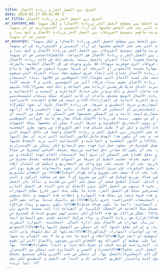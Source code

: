 ```yaml
---
title: الفرق بين العمل الحر و ريادة الأعمال
date: 2018-02-27 09:41:00 Z
ar_title: الفرق بين العمل الحر و ريادة الأعمال
ar_content_md: كثيراً ما يتم الخلط بين مصطلح العمل الحر وريادة الأعمال! و لكل منهما
  خواصه و مهاراته التي يجب على الشخص تعلمها إن أراد التمييز و الإستمرارية في اي منهما.
  في هذه التدوينة سأقوم بتوضيح الفروقات بين العمل الحر وريادة الأعمال و كيف تبدا و
  تستمر في أي منهما
ar_excerpt: "كثيراً ما يتم الخلط بين مصطلح العمل الحر وريادة الأعمال! و لكل منهما
  خواصه و مهاراته التي يجب على الشخص تعلمها إن أراد التمييز و الإستمرارية في اي منهما.
  في هذه التدوينة سأقوم بتوضيح الفروقات بين العمل الحر وريادة الأعمال و كيف تبدا و
  تستمر في أي منهما\nأكبر الفوارق بين العمل الحر و ريادة الأعمال هو التواجد. فالعمل
  الحر معتمد على تواجدك شخصياً أثناء القيام بالعمل بينما يختلف ذلك في حالة ريادة الأعمال
  فلا يلزم وجودك في كل الأعمال الخاصة بالشركة.\nو هناك فروقات أخرى جوهرية منها:\n1.\tالعمل
  الحر يحتاج إلى مهارة معينة كالتصوير أو البرمجة أو غيرها مميزة لتقوم من خلالها بإنتاج
  عمل لغيرك. في ريادة الأعمال تحتاج إلى إيجاد فريق ليقوم معك ببناء الشركة التي سيقوم
  الموظفين من خلالها ببناء المنتجات.\n2.\tالعمل الحر تعتمد على كمية الأعمال التي تقوم
  بها شخصياً. ريادة الأعمال تقوم ببناء شركات أكبر من المؤسسين بكثير و لا تعتمد كلياً
  عليهم.\n3.\tفي العمل الحر لتزيد الدخل لديك طريقتين (زيادة سعر الساعة و ذلك لحد معين،
  أو زيادة عدد ساعات العمل و ذلك سيؤثر على حياتك العائلية و الصحية و الاجتماعية و
  غيرها). في ريادة الأعمال الوضع مختلف بالذات ان كانت الشركة تملك منتجات للمستخدمين
  و ليست في قطاع الخدمات الاحترافية.\n4.\tفي العمل الحر لديك الحرية التامة في القرارات
  و الوقت و المصاريف و سرعة التطبيق و غيرها. في ريادة الأعمال عليك أن تعود للشركاء
  المؤسسين أو للمستثمرين أو التفكير في الفريق الذي يتأثر بهذا التغيير وأخذ آرائهم.\n5.\tفي
  العمل الحر المصاريف ليست ثابتة و من الممكن تخفيضها فمن الممكن أن تعمل من البيت أو
  من غرفة في فندق أو من مقهى. بينما في ريادة الأعمال هناك مصاريف ثابتة كرواتب الموظفين
  و رسوم التصاريح الحكومية و غيرها التي لا يمكن أن تخفضها بتلك السهولة.\nهنالك العديد
  من الفروقات الأخرى و لكن كي لا نطيل عليكم هذه أهم الفروقات من وجهة نظري الشخصية
  التي تساعدك على الإختيار بين العمل الحر و ريادة الأعمال واضعاً في بالك الهدف التي
  تطمح في تحقيقه. و يجب أن يكون هذا الهدف شامل للأمور المالية التي تريد أن تصل إليها
  و الأمور الشخصية و العائلية و الإجتماعية التي تريد الحفاظ عليها.\n\nإن كان قرارك
  العمل كمحترف حر بعقود عمل حرة فهذه بعض النصائح لكي تتمكن من الإستمرارية:\n\n●\tالتنوع.\n\n●\tتنوع
  مصادر الدخل: يجب أن يكون لك مصادر دخل إضافية مرتبطة بعملك الأساسي كمحترف حر مثالاً
  إذا إخترت بأن تعمل كطباخ فمن الممكن أن تبيع أيضاً المنتجات الخام لهذه الطبخة و من
  الممكن أن نقوم بخدمة تعليم الطبخ أو غيرها من المهام المتعلقة بعملك محترف حر.\n\n●\tتنوع
  نوع المشاريع: يجب أن لا تعتمد على نوع واحد من المشاريع و لنكمل في المثال أعلاه.
  إذا كنت تقوم بطبخ الحلويات على سبيل المثال عليك أن تقوم بالمحاولة في طبخ نوع أخر
  من الطعام للتنويع.\n\n●\tتنوع توزيع الوقت: يجب أن لا تعمل على مشروع واحد طوال الوقت.
  فيجب أن يكون هناك توزيع لوقتك في أكثر من مشروع كي لا تقع في مشكلة الركود و الذي
  يعني إنقطاع الدخل. كمثال الطبخ فيجب أن تعمل على أكثر من طلبية و تتأكد بأن العمل
  ثابت و مستمر بحيث لا تنتهي من العمل الأول بدون الإتفاق أو حتى البدء في العمل الثاني\n\n●\tالتسويق\n\n●\tالتعاون
  مع من يعملون كمحترفين مثلك في العمل الحر: عادة ما يطلب منك أمور خارج نطاق المهارات
  التي تملكها و هذه فرصة لتجد من يملك هذه المهارة و إعطائه هذه المهمة و بذلك سيقوم
  هو بالمثل عندما يواجه نفس الأمر.\n\n●\tالتواجد في المجتمعات الإحترافية: إحرص بأن
  تكون بينهم و بناء شراكات.\n\n●\tمن خلال الخدمات المصاحبة: دائما ما يكون هناك خدمات
  مصاحبة لعملك مثلاً الخدمة في الحفلات الكبيرة أو الطباعة إذا كنت مصصماً فاحرص بأن
  تشكل شراكات مع هذه الأماكن لكي يتسنى لهم تسويق خدماتك كمحترف حر. \n\nأما إذا كان
  قرارك هو ريادة الأعمال و بناء شركتك الخاصة فلدي بعض النصائح أيضاً:\n\n●\tقم بقياس
  مهاراتك (خبرتك، تدريبك، مهارات في الأعمال مثل ادارة المال، المحاسبة، الموارد البشرية،
  التسويق)\n\n●\tضع خطة تجارية. و إن لم يطلع عليها أحد كي تتمكن من الوصول إليها و
  تعديلها كي تصل للهدف بإذن الله\n\n●\tتعلم ما لا تعرفه من أساسيات المهارات المذكورة
  أعلاه و أعرف ما تحب و ما لا تحب القيام به منها\n\n●\tإبدأ في التوظيف أو أبحث عن
  شريك. ركز دائماً على توظيف او الشراكة مع الأشخاص الذين يقومون بالأعمال التي لن تقوم
  بها. \n\n●\tالتدرج في التنفيذ. التدرج سنة كونية فيجب أن تعرف ذلك جيداً و البدأ بخطوات
  صغيرة و الصبر و المثابرة حتى تتمكن من الإستمرار\n\n●\tإبني بيئة العمل التي تحلم
  بالعمل بها. كي تتمكن من جذب الآخرين ولكي تستمتع بعملك\nليس عليك الآن إلى التفكير
  فيما تريد الوصول إليه وأختيار الطريق المناسب لك و البدأ في العمل و التطبيق لكي تصل
  لما تريده. \n"
---
```


